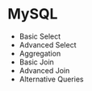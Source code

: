 # MySQL

<!NOte: move to gist or properly format in git>

- Basic Select
- Advanced Select
- Aggregation
- Basic Join
- Advanced Join
- Alternative Queries
